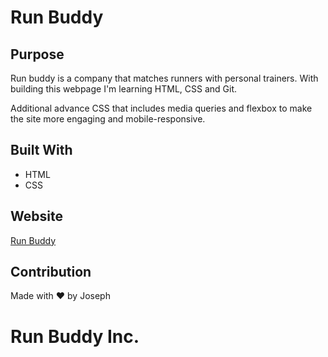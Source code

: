 # Run Buddy

## Purpose
Run buddy is a company that matches runners with personal trainers. With building this webpage I'm learning HTML, CSS and Git. 

Additional advance CSS that includes media queries and flexbox to make the site more engaging and mobile-responsive.

## Built With
* HTML
* CSS

## Website
[Run Buddy](https://jmcampbell2021.github.io/run-buddy/)

## Contribution
Made with ❤️ by Joseph

# Run Buddy Inc.